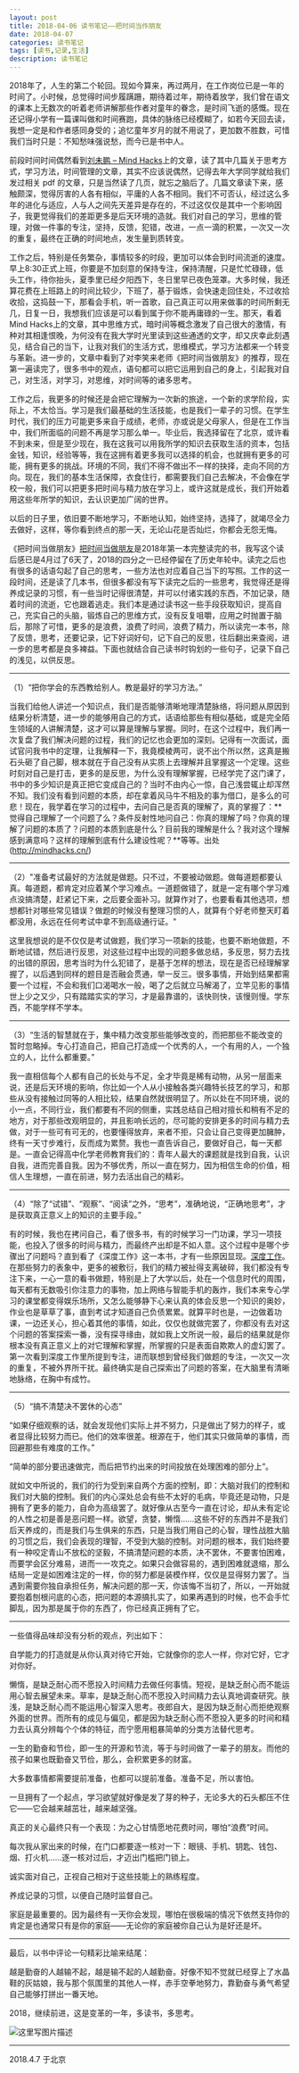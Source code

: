```yaml
---
layout: post
title: 2018-04-06 读书笔记——把时间当作朋友
date: 2018-04-07
categories: 读书笔记
tags: [读书,记录,生活]
description: 读书笔记
---
```


2018年了，人生的第二个轮回。现如今算来，再过两月，在工作岗位已是一年的时间了。小时候，总觉得时间步履蹒跚，期待着过年，期待着放学，我们曾在语文的课本上无数次的听着老师讲解那些作者对童年的眷念，是时间飞逝的感慨。现在还记得小学有一篇课叫做和时间赛跑，具体的脉络已经模糊了，如若今天回去读，我想一定是和作者感同身受的；追忆童年岁月的就不用说了，更加数不胜数，可惜我们当时只是：不知愁味强说愁，而今已是书中人。

前段时间时间偶然看到[刘未鹏 – Mind Hacks](http://mindhacks.cn/2010/11/14/the-importance-of-knowing-why-part2/)上的文章，读了其中几篇关于思考方式，学习方法，时间管理的文章，其实不应该说偶然，记得去年大学同学就给我们发过相关 pdf 的文章，只是当然读了几页，就忘之脑后了。几篇文章读下来，感触颇深，觉得厉害的人各有相似，平庸的人各不相同。我们不可否认，经过这么多年的进化与适应，人与人之间先天差异是存在的，不过这仅仅是其中一个影响因子，我更觉得我们的差距更多是后天环境的造就。我们对自己的学习，思维的管理，对做一件事的专注，坚持，反馈，犯错，改进，一点一滴的积累，一次又一次的重复，最终在正确的时间地点，发生量到质转变。

工作之后，特别是任务繁杂，事情较多的时段，更加可以体会到时间流逝的速度。早上8:30正式上班，你要是不加刻意的保持专注，保持清醒，只是忙忙碌碌，低头工作，待你抬头，夏季里已经夕阳西下，冬日里早已夜色笼罩。大多时候，我还算花费在上班路上的时间比较少，下班了，基于锻炼，会快速走回住处，不过收拾收拾，这捣鼓一下，那看会手机，听一首歌，自己真正可以用来做事的时间所剩无几，日复一日，我想我们应该是可以看到属于你不能再庸碌的一生。那天，看着Mind Hacks上的文章，其中思维方式，暗时间等概念激发了自己很大的激情，有种对其相逢恨晚，为何没有在我大学时光里读到这些通透的文字，却又庆幸此刻遇见，结合自己的当下，让我对我们的生活方式，思维模式，学习方法都来一个转变与革新。进一步的，文章中看到了对李笑来老师《把时间当做朋友》的推荐，现在第一遍读完了，很多书中的观点，语句都可以把它运用到自己的身上，引起我对自己，对生活，对学习，对思维，对时间等的诸多思考。

工作之后，我更多的时候还是会把它理解为一次新的旅途，一个新的求学阶段，实际上，不太恰当。学习是我们最基础的生活技能，也是我们一辈子的习惯。在学生时代，我们的压力可能更多来自于成绩，老师，亦或说是父母家人，但是在工作当中，我们所面临的问题不再是学习那么单一。毕业后，我选择留在了北京，或许看不到未来，但是至少现在，我在这我可以用我所学的知识去获取生活的资本，包括金钱，知识，经验等等，我在这拥有着更多我可以选择的机会，也就拥有更多的可能，拥有更多的挑战。环境的不同，我们不得不做出不一样的抉择，走向不同的方向。现在，我们的基本生活保障，衣食住行，都需要我们自己去解决，不会像在学校一般，我们可以把更多把时间与精力放在学习上，或许这就是成长，我们开始着用这些年所学的知识，去认识更加广阔的世界。

以后的日子里，依旧要不断地学习，不断地认知，始终坚持，选择了，就竭尽全力去做好，这样，等你看到终点的那一天，无论山花是否灿烂，你都会无怨无悔。

《把时间当做朋友》[把时间当做朋友](http://www.zhibimo.com/books/xiaolai/ba-shi-jian-dang-zuo-peng-you)是2018年第一本完整读完的书，我写这个读后感已是4月过了6天了，2018的四分之一已经停留在了历史年轮中。读完之后也有很多的话语勾起了自己的思考，一些方法也对应着自己当下的写照。工作的这一段时间，还是读了几本书，但很多都没有写下读完之后的一些思考，我觉得还是得养成记录的习惯，有一些当时记得很清楚，并可以付诸实践的东西，不加记录，随着时间的流逝，它也跟着逃走。我们本是通过读书这一些手段获取知识，提高自己，充实自己的头脑，锻炼自己的思维方式，没有反复咀嚼，应用之时抛置于脑后，那除了可惜，更多的是浪费，浪费了时间，浪费了精力，所以读完一本书，除了反馈，思考，还要记录，记下好词好句，记下自己的反思，往后翻出来查阅，进一步的思考都是良多裨益。下面也就结合自己读书时钩划的一些句子，记录下自己的浅见，以供反思。

_________

（1）“把你学会的东西教给别人。教是最好的学习方法。”

当我们给他人讲述一个知识点，我们是否能够清晰地理清楚脉络，将问题从原因到结果分析清楚，进一步的能够用自己的方式，话语给那些有相似基础，或是完全陌生领域的人讲解清楚，这才可以算是理解与掌握。同时，在这个过程中，我们再一次复盘了我们解决问题的过程，我们的记忆也会更加的深刻。记得有一次面试，面试官问我书中的定理，让我解释一下，我竟模棱两可，说不出个所以然，这真是搬石头砸了自己脚，根本就在于自己没有从实质上去理解并且掌握这一个定理。这些时刻对自己是打击，更多的是反思，为什么没有理解掌握，已经学完了这门课了，书中的多少知识是真正把它变成自己的？当时不由内心一惊，自己浅尝辄止却浑然不知。我们没有看到问题的本质，却在拿着风马牛不相及的事为借口，是多么的可悲！现在，我学着在学习的过程中，去问自己是否真的理解了，真的掌握了：**觉得自己理解了一个问题了么？条件反射性地问自己：你真的理解了吗？你真的理解了问题的本质了？问题的本质到底是什么？目前我的理解是什么？我对这个理解感到满意吗？这样的理解到底有什么建设性呢？**等等。出处(http://mindhacks.cn/)

____

（2）"准备考试最好的方法就是做题。只不过，不要被动做题。做每道题都要认真。每道题，都肯定对应着某个学习难点。一道题做错了，就是一定有哪个学习难点没搞清楚，赶紧记下来，之后要全面补习。就算作对了，也要看看其他选项，想想都针对哪些常见错误？做题的时候没有整理习惯的人，就算有个好老师整天盯着都没用，永远在任何考试中拿不到高级通行证。"

这里我想说的是不仅仅是考试做题，我们学习一项新的技能，也要不断地做题，不断地试错，然后进行反思，对这些过程中出现的问题多做总结，多反思，努力去找的出错的原因，思考当时为什么犯错了，是基于怎样的想法，现在是否已经理解掌握了，以后遇到同样的题目是否融会贯通，举一反三。很多事情，开始到结果都需要一个过程，不会和我们口渴喝水一般，喝了之后就立马解渴了，立竿见影的事情世上少之又少，只有踏踏实实的学习，才是最靠谱的，该快则快，该慢则慢。学东西，不能学样不学本。

_____

（3）“生活的智慧就在于，集中精力改变那些能够改变的，而把那些不能改变的暂时忽略掉。专心打造自己，把自己打造成一个优秀的人，一个有用的人，一个独立的人，比什么都重要。”

我一直相信每个人都有自己的长处与不足，全才毕竟是稀有动物，从另一层面来说，还是后天环境的影响，你比如一个人从小接触各类兴趣特长技艺的学习，和那些从没有接触过同等的人相比较，结果自然就很明显了。所以处在不同环境，说的小一点，不同行业，我们都要有不同的侧重，实践总结自己相对擅长和稍有不足的地方，对于那些改观明显的，并且影响长远的，尽可能的安排更多的时间与精力去做，对于一些可有可无的，也要懂得放弃，来者不拒，只会让自己变得更加臃肿，终有一天寸步难行，反而成为累赘。我也一直告诉自己，要做好自己，每一天都是。一直会记得高中化学老师教育我们的：青年人最大的课题就是找到自我，认识自我，进而完善自我。因为不够优秀，所以一直在努力，因为相信生命的价值，相信人生理想，一直在前进，努力去活出自己的精彩。

____

（4）“除了“试错”、“观察”、“阅读”之外，“思考”，准确地说，“正确地思考”，才是获取真正意义上的知识的主要手段。”

有的时候，我也在拷问自己，看了很多书，有的时候学习一门功课，学习一项技能，也投入了很多的时间与精力，而最终产出却是不如人意。这个过程中是哪个步骤出了问题吗？直到看了《深度工作》这一本书，才有一些原因显现。[深度工作](https://book.douban.com/subject/27056409/)。在那些努力的表象中，更多的被敷衍，我们的精力被扯得支离破碎，我们都没有专注下来，一心一意的看书做题，特别是上了大学以后，处在一个信息时代的周围，每天都有无数吸引你注意力的事物，加上网络与智能手机的轰炸，我们本来专心学习的课堂都变得娱乐场所，又怎么能够静下心来认真的体会反思一个知识的奥妙，作业也是草草了事，直到考试才知道自己负债累累。就算平时也是，一边做着功课，一边还关心，担心着其他的事情，如此，仅仅也就做完罢了，你都没有去对这个问题的答案探索一番，没有探寻缘由，就如我上文所说一般，最后的结果就是你根本没有真正意义上的对它理解和掌握，所掌握的只是表面自欺欺人的虚幻罢了。第一次看到深度工作里所提到专注，进而联想到曾经我们做题的专注，一次又一次的重复，不被外界所干扰。最终确实是自己探索出了问题的答案，在大脑里有清晰地脉络，在胸中有成竹。

____

（5）“搞不清楚决不罢休的心态”

“如果仔细观察的话，就会发现他们实际上并不努力，只是做出了努力的样子，或者显得比较努力而已。他们的效率很差。根源在于，他们其实只做简单的事情，而回避那些有难度的工作。”

“简单的部分要迅速做完，而后把节约出来的时间投放在处理困难的部分上”。

就如文中所说的，我们的行为受到来自两个方面的控制，即：大脑对我们的控制和我们对大脑的控制。我们的内心深处总会有些不太好的毛病，毕竟还是动物，只是拥有了更多的能力，自命为高级罢了。就好像从古至今一直在讨论，却从未有定论的人性之初是善是恶问题一样。欲望，贪婪，懒惰......这些不好的东西并不是我们后天养成的，而是我们与生俱来的东西，只是当我们用自己的心智，理性战胜大脑的习惯之后，我们会表现的理智，不受到大脑的控制。对问题的根本，我们始终要有一种咬定青山不放松的坚毅，不搞清楚问题的本质，决不罢休，不要害怕困难，而要学会区分难易，进而一一攻克之。如果只会做容易的，遇到困难就退缩，那么结局一定是如困难注定的一样，你的努力都是装模作样，仅仅是显得努力罢了。当遇到需要你独自承担任务，解决问题的那一天，你该悔不当初了，所以，一开始就要抱着刨根问底的心态，把问题的本源搞扎实了，如果再遇到的时候，也不会手忙脚乱，因为那是属于你的东西了，你已经真正拥有了它。

_____

一些值得品味却没有分析的观点，列出如下：

自学能力的打造就是从你认真对待它开始，它就像你的恋人一样，你对它好，它才对你好。

懒惰，是缺乏耐心而不愿投入时间精力去做任何事情。短视，是缺乏耐心而不能运用心智去展望未来。草率，是缺乏耐心而不愿投入时间精力去认真地调查研究。肤浅，是缺乏耐心而不能运用心智深入思考。夜郎自大，是因为缺乏耐心而拒绝观察外面的世界。而所有的成见与偏见，都是因为缺乏耐心而不愿投入更多的时间和精力去认真分辨每个个体的特征，而宁愿用粗暴简单的分类方法替代思考。

一生的勤奋和节俭，即一生的开源和节流，等于与时间做了一辈子的朋友。而他的孩子如果也既勤奋又节俭，那么，会积累更多的财富。

大多数事情都需要提前准备，也都可以提前准备。准备不足，所以害怕。

一旦拥有了一个起点，学习欲望就好像是发了芽的种子，无论多大的石头都压不住它——它会越来越茁壮，越来越坚强。

真正的关心最终只有一个表现：为之心甘情愿地花费时间，哪怕“浪费”时间。

每次我从家出来的时候，在门口都要逐一核对一下：眼镜、手机、钥匙、钱包、烟、打火机……逐一核对过后，才迈出门槛把门锁上。

诚实面对自己，正视自己相对于这些技能上的熟练程度。

养成记录的习惯，以便自己随时监督自己。

家庭是最重要的。因为最终有一天你会发现，哪怕在很极端的情况下依然支持你的肯定是也通常只有是你的家庭——无论你的家庭被你自己认为是好还是坏。

_____

最后，以书中评论一句精彩比喻来结尾：

越是勤奋的人越输不起，越是输不起的人越勤奋。好像不知不觉就已经穿上了水晶鞋的灰姑娘，我与那个氛围里的其他人一样，赤手空拳地努力，靠勤奋与勇气希望自己能够打拼出一番天地。

2018，继续前进，这是变革的一年，多读书，多思考。

![这里写图片描述](https://img-blog.csdn.net/20180407004339177)

____

2018.4.7 于北京


